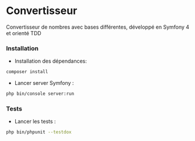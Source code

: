 # Convertisseur
Convertisseur de nombres avec bases différentes, développé en Symfony 4 et orienté TDD

### Installation

- Installation des dépendances:
```bash
composer install
```

- Lancer server Symfony :
```bash
php bin/console server:run
```

### Tests

- Lancer les tests :
```bash
php bin/phpunit --testdox
```

